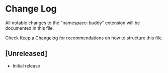 # Change Log

All notable changes to the "namespace-buddy" extension will be documented in this file.

Check [Keep a Changelog](http://keepachangelog.com/) for recommendations on how to structure this file.

## [Unreleased]

- Initial release
